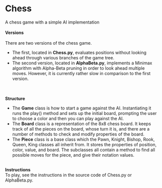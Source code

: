 # Chess
A chess game with a simple AI implementation
<br><br>
<b>Versions</b>
<br><br>
There are two versions of the chess game. 
<br>
<ul>
  <li>The first, located in <b>Chess.py</b>, evaluates positions without looking ahead through various branches of the game tree.</li>
  <li>The second version, located in <b>AlphaBeta.py</b>, implements a Minimax algorithm with Alpha-Beta pruning in order to look ahead multiple moves. However, it is currently rather slow in comparison to the first version.</li>
</ul>
<br><br>
<b>Structure</b>
<br>
<ul>
  <li> The <b>Game</b> class is how to start a game against the AI. Instantiating it runs the play() method and sets up the initial board, prompting the user to choose a color and then you can play against the AI.<br>
  <li> The <b>Board</b> class is a representation of the 8x8 chess board. It keeps track of all the pieces on the board, whose turn it is, and there are a number of methods to check and modify properties of the board.<br>
  <li> The <b>Piece</b> class is a base class which the Pawn, Knight, Bishop, Rook, Queen, King classes all inherit from. It stores the properties of position, color, value, and board. The subclasses all contain a method to find all possible moves for the piece, and give their notation values.<br><br>
</ul>
<b>Instructions</b>
<br>
To play, see the instructions in the source code of Chess.py or AlphaBeta.py.
